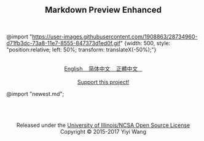 <center>
  <h2 style="border-bottom: none;"> Markdown Preview Enhanced </h2>
</center><br>

<!-- anchor -->

@import "https://user-images.githubusercontent.com/1908863/28734960-d71fb3dc-73a8-11e7-8555-847373d1ed0f.gif" {width: 500, style: "position:relative; left: 50%; transform: translateX(-50%);"}
<br>
<br>
<p align="center">
<a href="https://smartarduino.github.io/markdown-preview-enhanced/#/"> English &nbsp;&nbsp; </a>
<a href="https://smartarduino.github.io/markdown-preview-enhanced/#/zh-cn/"> 简体中文 &nbsp;&nbsp; </a>
<a href="https://smartarduino.github.io/markdown-preview-enhanced/#/zh-tw/"> 正體中文 &nbsp;&nbsp; </a> <br><br>
<a href="https://smartarduino.github.io/markdown-preview-enhanced/#/backers">Support this project!</a>
</p>

<!-- anchor -->

@import "newest.md";

<!-- anchor -->

<center>
<br><br><br>
Released under the <a href="../LICENSE.md">University of Illinois/NCSA Open Source License</a><br>
Copyright © 2015-2017 Yiyi Wang
</center>
